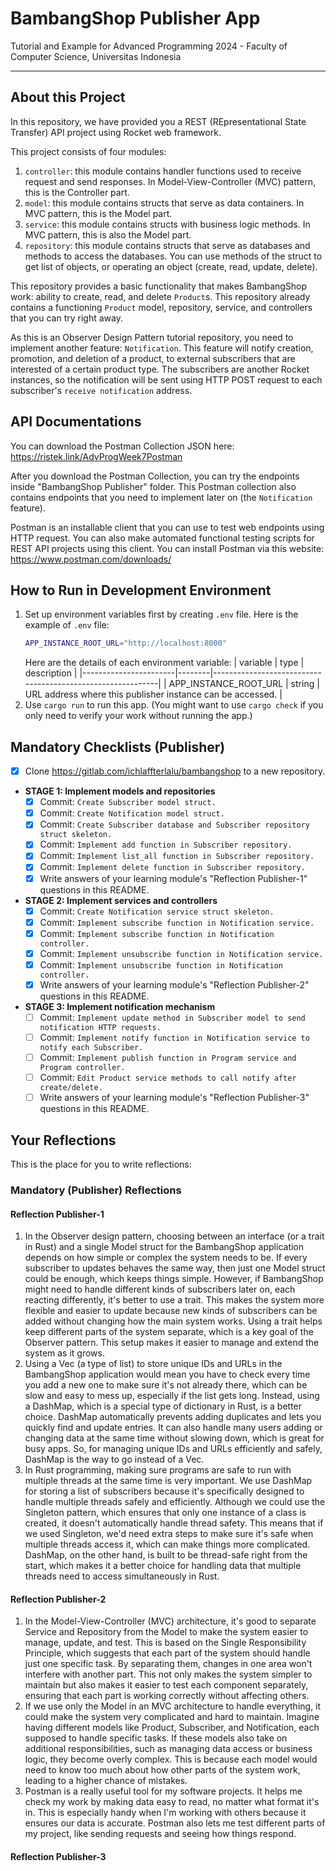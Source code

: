 # BambangShop Publisher App
Tutorial and Example for Advanced Programming 2024 - Faculty of Computer Science, Universitas Indonesia

---

## About this Project
In this repository, we have provided you a REST (REpresentational State Transfer) API project using Rocket web framework.

This project consists of four modules:
1.  `controller`: this module contains handler functions used to receive request and send responses.
    In Model-View-Controller (MVC) pattern, this is the Controller part.
2.  `model`: this module contains structs that serve as data containers.
    In MVC pattern, this is the Model part.
3.  `service`: this module contains structs with business logic methods.
    In MVC pattern, this is also the Model part.
4.  `repository`: this module contains structs that serve as databases and methods to access the databases.
    You can use methods of the struct to get list of objects, or operating an object (create, read, update, delete).

This repository provides a basic functionality that makes BambangShop work: ability to create, read, and delete `Product`s.
This repository already contains a functioning `Product` model, repository, service, and controllers that you can try right away.

As this is an Observer Design Pattern tutorial repository, you need to implement another feature: `Notification`.
This feature will notify creation, promotion, and deletion of a product, to external subscribers that are interested of a certain product type.
The subscribers are another Rocket instances, so the notification will be sent using HTTP POST request to each subscriber's `receive notification` address.

## API Documentations

You can download the Postman Collection JSON here: https://ristek.link/AdvProgWeek7Postman

After you download the Postman Collection, you can try the endpoints inside "BambangShop Publisher" folder.
This Postman collection also contains endpoints that you need to implement later on (the `Notification` feature).

Postman is an installable client that you can use to test web endpoints using HTTP request.
You can also make automated functional testing scripts for REST API projects using this client.
You can install Postman via this website: https://www.postman.com/downloads/

## How to Run in Development Environment
1.  Set up environment variables first by creating `.env` file.
    Here is the example of `.env` file:
    ```bash
    APP_INSTANCE_ROOT_URL="http://localhost:8000"
    ```
    Here are the details of each environment variable:
    | variable              | type   | description                                                |
    |-----------------------|--------|------------------------------------------------------------|
    | APP_INSTANCE_ROOT_URL | string | URL address where this publisher instance can be accessed. |
2.  Use `cargo run` to run this app.
    (You might want to use `cargo check` if you only need to verify your work without running the app.)

## Mandatory Checklists (Publisher)
-   [x] Clone https://gitlab.com/ichlaffterlalu/bambangshop to a new repository.
-   **STAGE 1: Implement models and repositories**
    -   [x] Commit: `Create Subscriber model struct.`
    -   [x] Commit: `Create Notification model struct.`
    -   [x] Commit: `Create Subscriber database and Subscriber repository struct skeleton.`
    -   [x] Commit: `Implement add function in Subscriber repository.`
    -   [x] Commit: `Implement list_all function in Subscriber repository.`
    -   [x] Commit: `Implement delete function in Subscriber repository.`
    -   [x] Write answers of your learning module's "Reflection Publisher-1" questions in this README.
-   **STAGE 2: Implement services and controllers**
    -   [x] Commit: `Create Notification service struct skeleton.`
    -   [x] Commit: `Implement subscribe function in Notification service.`
    -   [x] Commit: `Implement subscribe function in Notification controller.`
    -   [x] Commit: `Implement unsubscribe function in Notification service.`
    -   [x] Commit: `Implement unsubscribe function in Notification controller.`
    -   [x] Write answers of your learning module's "Reflection Publisher-2" questions in this README.
-   **STAGE 3: Implement notification mechanism**
    -   [ ] Commit: `Implement update method in Subscriber model to send notification HTTP requests.`
    -   [ ] Commit: `Implement notify function in Notification service to notify each Subscriber.`
    -   [ ] Commit: `Implement publish function in Program service and Program controller.`
    -   [ ] Commit: `Edit Product service methods to call notify after create/delete.`
    -   [ ] Write answers of your learning module's "Reflection Publisher-3" questions in this README.

## Your Reflections
This is the place for you to write reflections:

### Mandatory (Publisher) Reflections

#### Reflection Publisher-1
1. In the Observer design pattern, choosing between an interface (or a trait in Rust) and a single Model struct for the BambangShop application depends on how simple or complex the system needs to be. If every subscriber to updates behaves the same way, then just one Model struct could be enough, which keeps things simple. However, if BambangShop might need to handle different kinds of subscribers later on, each reacting differently, it's better to use a trait. This makes the system more flexible and easier to update because new kinds of subscribers can be added without changing how the main system works. Using a trait helps keep different parts of the system separate, which is a key goal of the Observer pattern. This setup makes it easier to manage and extend the system as it grows.
2. Using a Vec (a type of list) to store unique IDs and URLs in the BambangShop application would mean you have to check every time you add a new one to make sure it's not already there, which can be slow and easy to mess up, especially if the list gets long. Instead, using a DashMap, which is a special type of dictionary in Rust, is a better choice. DashMap automatically prevents adding duplicates and lets you quickly find and update entries. It can also handle many users adding or changing data at the same time without slowing down, which is great for busy apps. So, for managing unique IDs and URLs efficiently and safely, DashMap is the way to go instead of a Vec.
3. In Rust programming, making sure programs are safe to run with multiple threads at the same time is very important. We use DashMap for storing a list of subscribers because it's specifically designed to handle multiple threads safely and efficiently. Although we could use the Singleton pattern, which ensures that only one instance of a class is created, it doesn't automatically handle thread safety. This means that if we used Singleton, we'd need extra steps to make sure it's safe when multiple threads access it, which can make things more complicated. DashMap, on the other hand, is built to be thread-safe right from the start, which makes it a better choice for handling data that multiple threads need to access simultaneously in Rust.

#### Reflection Publisher-2
1. In the Model-View-Controller (MVC) architecture, it's good to separate Service and Repository from the Model to make the system easier to manage, update, and test. This is based on the Single Responsibility Principle, which suggests that each part of the system should handle just one specific task. By separating them, changes in one area won't interfere with another part. This not only makes the system simpler to maintain but also makes it easier to test each component separately, ensuring that each part is working correctly without affecting others.
2. If we use only the Model in an MVC architecture to handle everything, it could make the system very complicated and hard to maintain. Imagine having different models like Product, Subscriber, and Notification, each supposed to handle specific tasks. If these models also take on additional responsibilities, such as managing data access or business logic, they become overly complex. This is because each model would need to know too much about how other parts of the system work, leading to a higher chance of mistakes.
3. Postman is a really useful tool for my software projects. It helps me check my work by making data easy to read, no matter what format it's in. This is especially handy when I'm working with others because it ensures our data is accurate. Postman also lets me test different parts of my project, like sending requests and seeing how things respond. 

#### Reflection Publisher-3
